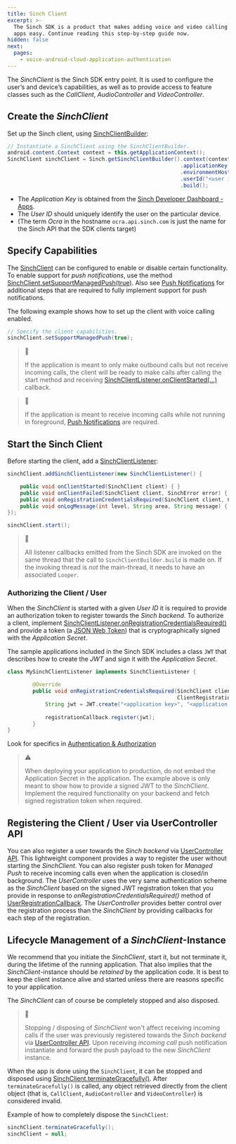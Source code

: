 ```yaml
---
title: Sinch Client
excerpt: >-
  The Sinch SDK is a product that makes adding voice and video calling to mobile
  apps easy. Continue reading this step-by-step guide now.
hidden: false
next:
  pages:
    - voice-android-cloud-application-authentication
---
```


The _SinchClient_ is the Sinch SDK entry point. It is used to configure the user’s and device’s capabilities, as well as to provide access to feature classes such as the _CallClient_, _AudioController_ and _VideoController_.

## Create the _SinchClient_

Set up the Sinch client, using [SinchClientBuilder](https://sinch.github.io/docs/voice/voice-for-android-cloud/reference/com/sinch/android/rtc/SinchClientBuilder.html):

```java
// Instantiate a SinchClient using the SinchClientBuilder.
android.content.Context context = this.getApplicationContext();
SinchClient sinchClient = Sinch.getSinchClientBuilder().context(context)
                                                       .applicationKey("<application key>")
                                                       .environmentHost("ocra.api.sinch.com")
                                                       .userId("<user id>")
                                                       .build();
```

* The _Application Key_ is obtained from the [Sinch Developer Dashboard - Apps](https://portal.sinch.com/#/apps). 
* The _User ID_ should uniquely identify the user on the particular device.
* (The term _Ocra_ in the hostname `ocra.api.sinch.com` is just the name for the Sinch API that the SDK clients target)

## Specify Capabilities

The [SinchClient](reference\com\sinch\android\rtc\SinchClient.html) can be configured to enable or disable certain functionality. To enable support for _push notifications_, use the method [SinchClient.setSupportManagedPush(true)](reference/com/sinch/android/rtc/SinchClient.html#setSupportManagedPush-boolean-). Also see [Push Notifications](doc:voice-android-cloud-push-notifications) for additional steps that are required to fully implement support for push notifications.

The following example shows how to set up the client with voice calling enabled.

```java
// Specify the client capabilities.
sinchClient.setSupportManagedPush(true);
```

> 📘
>
> If the application is meant to only make outbound calls but not receive incoming calls, the client will be ready to make calls after calling the start method and receiving [SinchClientListener.onClientStarted(...)](reference/com/sinch/android/rtc/SinchClientListener.html#onClientStarted-com.sinch.android.rtc.SinchClient-) callback.

> 📘
>
> If the application is meant to receive incoming calls while not running in foreground, [Push Notifications](doc:voice-android-cloud-push-notifications) are required.

## Start the Sinch Client

Before starting the client, add a [SinchClientListener](reference\com\sinch\android\rtc\SinchClientListener.html):

```java
sinchClient.addSinchClientListener(new SinchClientListener() {

    public void onClientStarted(SinchClient client) { }
    public void onClientFailed(SinchClient client, SinchError error) { }
    public void onRegistrationCredentialsRequired(SinchClient client, ClientRegistration registrationCallback) { }
    public void onLogMessage(int level, String area, String message) { }
});

sinchClient.start();
```

> 📘
>
> All listener callbacks emitted from the Sinch SDK are invoked on the same thread that the call to `SinchClientBuilder.build` is made on. If the invoking thread is _not_ the main-thread, it needs to have an associated `Looper`.

### Authorizing the Client / User

When the _SinchClient_ is started with a given _User ID_ it is required to provide an authorization token to register towards the _Sinch backend_. To authorize a client, implement [SinchClientListener.onRegistrationCredentialsRequired()](reference/com/sinch/android/rtc/SinchClientListener.html#onRegistrationCredentialsRequired-com.sinch.android.rtc.SinchClient-com.sinch.android.rtc.ClientRegistration-) and provide a token (a [JSON Web Token](https://jwt.io/)) that is cryptographically signed with the _Application Secret_. 

The sample applications included in the Sinch SDK includes a class `JWT` that describes how to create the _JWT_ and sign it with the _Application Secret_.

```java
class MySinchClientListener implements SinchClientListener {

        @Override
        public void onRegistrationCredentialsRequired(SinchClient client,
                                                      ClientRegistration registrationCallback) {
            String jwt = JWT.create("<application key>", "<application secret>", client.getLocalUserId());
            
            registrationCallback.register(jwt);
        }
}
```

Look for specifics in [Authentication & Authorization](doc:voice-android-cloud-application-authentication)

> ⚠
>
> When deploying your application to production, do not embed the Application Secret in the application. The example above is only meant to show how to provide a signed JWT to the _SinchClient_. Implement the required functionality on your backend and fetch signed registration token when required.

## Registering the Client / User via UserController API

You can also register a user towards the _Sinch backend_ via [UserController API](doc:voice-android-cloud-user-controller). This lightweight component provides a way to register the user without starting the _SinchClient_. You can also register push token for _Managed Push_ to receive incoming calls even when the application is closed/in background. The _UserController_ uses the very same authentication scheme as the _SinchClient_ based on the signed JWT registration token that you provide in response to _onRegistrationCredentialsRequired()_ method of [UserRegistrationCallback](reference\com\sinch\android\rtc\UserRegistrationCallback.html). The _UserController_ provides better control over the registration process than the _SinchClient_ by providing callbacks for each step of the registration.

## Lifecycle Management of a _SinchClient_-Instance

We recommend that you initiate the _SinchClient_, start it, but not terminate it, during the lifetime of the running application. That also implies that the _SinchClient_-instance should be _retained_ by the application code. It is best to keep the client instance alive and started unless there are reasons specific to your application. 

The _SinchClient_ can of course be completely stopped and also disposed. 

> 📘
>
> Stopping / disposing of _SinchClient_ won't affect receiving incoming calls if the user was previously registered towards the _Sinch backend_ via [UserController API](doc:voice-android-cloud-user-controller). Upon receiving _incoming call_ push notification instantiate and forward the push payload to the new _SinchClient_ instance. 

When the app is done using the `SinchClient`, it can be stopped and disposed using [SinchClient.terminateGracefully()](reference/com/sinch/android/rtc/SinchClient.html#terminateGracefully--). After `terminateGracefully()` is called, any object retrieved directly from the client object (that is, `CallClient`, `AudioController` and `VideoController`) is considered invalid.

Example of how to completely dispose the `SinchClient`:

```java
sinchClient.terminateGracefully();
sinchClient = null;
```
